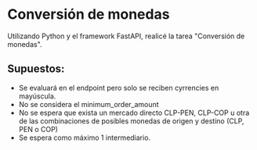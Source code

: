 # Conversión de monedas

Utilizando Python y el framework FastAPI, realicé la tarea "Conversión de monedas". 

## Supuestos:
- Se evaluará en el endpoint pero solo se reciben cyrrencies en mayúscula.
- No se considera el minimum_order_amount
- No se espera que exista un mercado directo CLP-PEN, CLP-COP u otra de las combinaciones de posibles monedas de origen y destino (CLP, PEN o COP)
- Se espera como máximo 1 intermediario.
